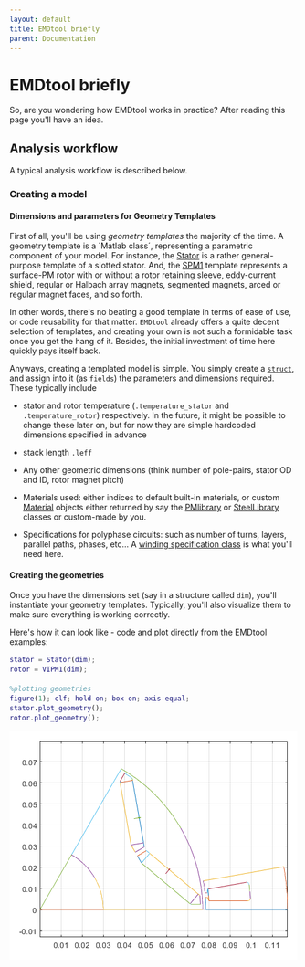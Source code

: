 ```yaml
---
layout: default
title: EMDtool briefly
parent: Documentation
---
```


# EMDtool briefly

So, are you wondering how EMDtool works in practice? After reading this page you'll have an idea.

## Analysis workflow

A typical analysis workflow is described below.

### Creating a model

#### Dimensions and parameters for Geometry Templates

First of all, you'll be using *geometry templates* the majority of the time. A geometry template is a ´Matlab class´, representing a parametric component of your model. For instance, the [Stator](../api/Stator.html)
is a rather general-purpose template of a slotted stator. And, the [SPM1](../api/SPM1.html) template represents a surface-PM rotor with or without a rotor retaining sleeve, eddy-current shield, regular or Halbach
array magnets, segmented magnets, arced or regular magnet faces, and so forth.

In other words, there's no beating a good template in terms of ease of use, or code reusability for that matter. `EMDtool` already offers a quite decent selection of templates, and creating your own
is not such a formidable task once you get the hang of it. Besides, the initial investment of time here quickly pays itself back.

Anyways, creating a templated model is simple. You simply create a [`struct`](www.mathworks.com/help/matlab/ref/struct.html), and assign into it (as `fields`) the parameters and dimensions required. These typically include

* stator and rotor temperature (`.temperature_stator` and `.temperature_rotor`) respectively. In the future, it might be possible to change these later on, but for now they are simple hardcoded dimensions
specified in advance

* stack length `.leff`

* Any other geometric dimensions (think number of pole-pairs, stator OD and ID, rotor magnet pitch)

* Materials used: either indices to default built-in materials, or custom [Material](../api/MaterialBase.html) objects either returned by say the [PMlibrary](../api/PMlibrary.html) 
or [SteelLibrary](../api/SteelLibrary.html) classes or custom-made by you.

* Specifications for polyphase circuits: such as number of turns, layers, parallel paths, phases, etc... A [winding specification class](../api/PolyphaseWindingSpec.html) is what you'll need here.

#### Creating the geometries

Once you have the dimensions set (say in a structure called `dim`), you'll instantiate your geometry templates. Typically, you'll also visualize them to make sure everything is working correctly.

Here's how it can look like - code and plot directly from the EMDtool examples:

```matlab
stator = Stator(dim);
rotor = VIPM1(dim);

%plotting geometries
figure(1); clf; hold on; box on; axis equal;
stator.plot_geometry();
rotor.plot_geometry();
```

![](getting_started_geo.png)

